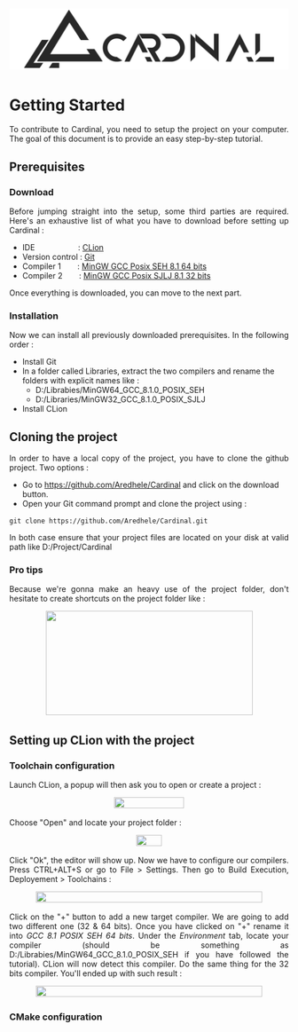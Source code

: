 # ![Cardinal](https://raw.githubusercontent.com/Aredhele/Cardinal/master/Docs/Visual/Banner.png)

# Getting Started

<p align="justify">
To contribute to Cardinal, you need to setup the project on your computer. The goal of this document is to 
provide an easy step-by-step tutorial.
</p>

## Prerequisites
### Download

<p align="justify">
Before jumping straight into the setup, some third parties are required. Here's an exhaustive list of what you have to download
before setting up Cardinal :
</p>

* IDE &emsp;&emsp;&emsp;&emsp;&emsp; : [CLion](https://www.jetbrains.com/clion/download/#section=windows)
* Version control                    : [Git](https://git-scm.com/)
* Compiler 1 &emsp;&nbsp;&nbsp;      : [MinGW GCC Posix SEH 8.1 64 bits](https://sourceforge.net/projects/mingw-w64/files/Toolchains%20targetting%20Win64/Personal%20Builds/mingw-builds/8.1.0/threads-posix/seh/x86_64-8.1.0-release-posix-seh-rt_v6-rev0.7z/download)
* Compiler 2 &emsp;&nbsp;&nbsp;      : [MinGW GCC Posix SJLJ 8.1 32 bits](https://sourceforge.net/projects/mingw-w64/files/Toolchains%20targetting%20Win32/Personal%20Builds/mingw-builds/8.1.0/threads-posix/sjlj/i686-8.1.0-release-posix-sjlj-rt_v6-rev0.7z/download)

Once everything is downloaded, you can move to the next part.

### Installation

<p align="justify">
Now we can install all previously downloaded prerequisites. In the following order :
</p>

* Install Git
* In a folder called Libraries, extract the two compilers and rename the folders with explicit names like :
  * D:/Librabies/MinGW64_GCC_8.1.0_POSIX_SEH
  * D:/Libraries/MinGW32_GCC_8.1.0_POSIX_SJLJ
* Install CLion

## Cloning the project

<p align="justify">
In order to have a local copy of the project, you have to clone the github project. Two options : 
</p>

* Go to https://github.com/Aredhele/Cardinal and click on the download button.
* Open your Git command prompt and clone the project using :
```
git clone https://github.com/Aredhele/Cardinal.git
```

<p align="justify">
In both case ensure that your project files are located on your disk at valid path like D:/Project/Cardinal
</p>

### Pro tips 

<p align="justify">
Because we're gonna make an heavy use of the project folder, don't hesitate to create shortcuts on the project folder like :
</p>
<p align="center">
 <img src="https://user-images.githubusercontent.com/14150442/61574507-1d63ca80-aac1-11e9-9b4f-8cb3751dd337.gif" width="373" height="188" />
</p>

## Setting up CLion with the project

### Toolchain configuration

Launch CLion, a popup will then ask you to open or create a project :

<p align="center">
 <img src="https://user-images.githubusercontent.com/14150442/61575243-a979f000-aac9-11e9-9438-2d541ba420b8.PNG" width="50%" height="50%" />
</p>

Choose "Open" and locate your project folder :

<p align="center">
 <img src="https://user-images.githubusercontent.com/14150442/61575244-a979f000-aac9-11e9-83ce-80167f6b0164.PNG" width="30%" height="30%" />
</p>

<p align="justify">
Click "Ok", the editor will show up. Now we have to configure our compilers. Press CTRL+ALT+S or go to File > Settings. Then go to Build Execution, Deployement > Toolchains :
</p>

<p align="center">
 <img src="https://user-images.githubusercontent.com/14150442/61575333-a8958e00-aaca-11e9-8c79-5af424afe18b.PNG" width="90%" height="90%" />
</p>

<p align="justify">
Click on the "+" button to add a new target compiler. We are going to add two different one (32 & 64 bits). Once you have clicked on "+" rename it into <i>GCC 8.1 POSIX SEH 64 bits</i>. Under the <i>Environment</i> tab, locate your compiler (should be something as D:/Librabies/MinGW64_GCC_8.1.0_POSIX_SEH if you have followed the tutorial). CLion will now detect this compiler. Do the same thing for the 32 bits compiler. You'll ended up with such result : 
</p>

<p align="center">
 <img src="https://user-images.githubusercontent.com/14150442/61575422-d8916100-aacb-11e9-94ad-27099b0de594.PNG" width="90%" height="90%" />
</p>

### CMake configuration
